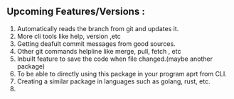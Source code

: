 ## Upcoming Features/Versions :

1. Automatically reads the branch from git and updates it.
2. More cli tools like help, version ,etc
3. Getting deafult commit messages from good sources.
4. Other git commands helpline like merge, pull, fetch , etc
5. Inbuilt feature to save the code when file changed.(maybe another package)
6. To be able to directly using this package in your program aprt from CLI.
7. Creating a similar package in languages such as golang, rust, etc.
8.
